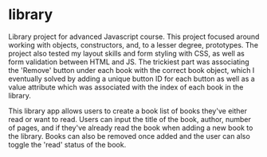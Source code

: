 # library

Library project for advanced Javascript course. This project focused around
working with objects, constructors, and, to a lesser degree, prototypes. The
project also tested my layout skills and form styling with CSS, as well as form
validation between HTML and JS. The trickiest part was associating the 'Remove'
button under each book with the correct book object, which I eventually solved
by adding a unique button ID for each button as well as a value attribute which
was associated with the index of each book in the library. 

This library app allows users to create a book list of books they've either
read or want to read. Users can input the title of the book, author, number of
pages, and if they've already read the book when adding a new book to the
library. Books can also be removed once added and the user can also toggle the
'read' status of the book. 

